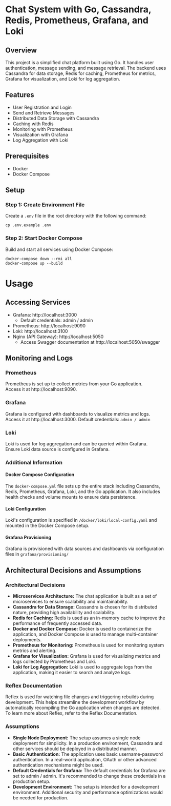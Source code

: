 # Chat System with Go, Cassandra, Redis, Prometheus, Grafana, and Loki

## Overview

This project is a simplified chat platform built using Go. It handles user authentication, message sending, and message
retrieval. The backend uses Cassandra for data storage, Redis for caching, Prometheus for metrics, Grafana for
visualization, and Loki for log aggregation.

## Features

- User Registration and Login
- Send and Retrieve Messages
- Distributed Data Storage with Cassandra
- Caching with Redis
- Monitoring with Prometheus
- Visualization with Grafana
- Log Aggregation with Loki

## Prerequisites

- Docker
- Docker Compose

## Setup

### Step 1: Create Environment File

Create a `.env` file in the root directory with the following command:

``` 
cp .env.example .env
```

### Step 2: Start Docker Compose

Build and start all services using Docker Compose:

```
docker-compose down --rmi all
docker-compose up --build
```

# Usage

## Accessing Services

- Grafana: http://localhost:3000
    - Default credentials: admin / admin
- Prometheus: http://localhost:9090
- Loki: http://localhost:3100
- Nginx (API Gateway): http://localhost:5050
    - Access Swagger documentation at http://localhost:5050/swagger

## Monitoring and Logs

### Prometheus
Prometheus is set up to collect metrics from your Go application. <br>
Access it at http://localhost:9090.

### Grafana
Grafana is configured with dashboards to visualize metrics and logs. <br>
Access it at http://localhost:3000. 
Default credentials: 
``` admin / admin ```

### Loki
Loki is used for log aggregation and can be queried within Grafana. <br>
Ensure Loki data source is configured in Grafana.

### Additional Information

#### Docker Compose Configuration
The ```docker-compose.yml``` file sets up the entire stack including Cassandra, Redis, Prometheus, Grafana, Loki, and the Go
application. It also includes health checks and volume mounts to ensure data persistence.

#### Loki Configuration
Loki's configuration is specified in ```/docker/loki/local-config.yaml``` and mounted in the Docker Compose setup.

#### Grafana Provisioning
Grafana is provisioned with data sources and dashboards via configuration files in ```grafana/provisioning/```


## Architectural Decisions and Assumptions

### Architectural Decisions

- **Microservices Architecture:** The chat application is built as a set of microservices to ensure scalability and maintainability.
- **Cassandra for Data Storage:** Cassandra is chosen for its distributed nature, providing high availability and scalability.
- **Redis for Caching:** Redis is used as an in-memory cache to improve the performance of frequently accessed data.
- **Docker and Docker Compose:** Docker is used to containerize the application, and Docker Compose is used to manage multi-container deployments.
- **Prometheus for Monitoring:** Prometheus is used for monitoring system metrics and alerting.
- **Grafana for Visualization:** Grafana is used for visualizing metrics and logs collected by Prometheus and Loki.
- **Loki for Log Aggregation:** Loki is used to aggregate logs from the application, making it easier to search and analyze logs.

### Reflex Documentation
Reflex is used for watching file changes and triggering rebuilds during development. This helps streamline the development workflow by automatically recompiling the Go application when changes are detected.
To learn more about Reflex, refer to the Reflex Documentation.

### Assumptions

- **Single Node Deployment:** The setup assumes a single node deployment for simplicity. In a production environment, Cassandra and other services should be deployed in a distributed manner.
- **Basic Authentication:** The application uses basic username-password authentication. In a real-world application, OAuth or other advanced authentication mechanisms might be used.
- **Default Credentials for Grafana:** The default credentials for Grafana are set to admin / admin. It's recommended to change these credentials in a production setup.
- **Development Environment:** The setup is intended for a development environment. Additional security and performance optimizations would be needed for production.
